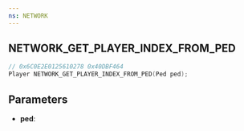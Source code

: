 ```yaml
---
ns: NETWORK
---
```

## NETWORK_GET_PLAYER_INDEX_FROM_PED

```c
// 0x6C0E2E0125610278 0x40DBF464
Player NETWORK_GET_PLAYER_INDEX_FROM_PED(Ped ped);
```

## Parameters
* **ped**:
